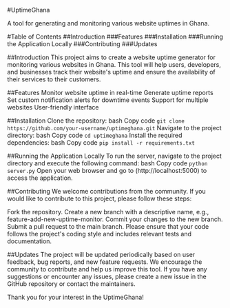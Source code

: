 #UptimeGhana

A tool for generating and monitoring various website uptimes in Ghana.

#Table of Contents
##Introduction
###Features
###Installation
###Running the Application Locally
###Contributing
###Updates

##Introduction
This project aims to create a website uptime generator for monitoring various websites in Ghana. This tool will help users, developers, and businesses track their website's uptime and ensure the availability of their services to their customers.

##Features
Monitor website uptime in real-time
Generate uptime reports
Set custom notification alerts for downtime events
Support for multiple websites
User-friendly interface

##Installation
Clone the repository:
bash
Copy code
`git clone https://github.com/your-username/uptimeghana.git`
Navigate to the project directory:
bash
Copy code
`cd uptimeghana`
Install the required dependencies:
bash
Copy code
`pip install -r requirements.txt`

##Running the Application Locally
To run the server, navigate to the project directory and execute the following command:
bash
Copy code
`python server.py`
Open your web browser and go to (http://localhost:5000) to access the application.

##Contributing
We welcome contributions from the community. If you would like to contribute to this project, please follow these steps:

Fork the repository.
Create a new branch with a descriptive name, e.g., feature-add-new-uptime-monitor.
Commit your changes to the new branch.
Submit a pull request to the main branch.
Please ensure that your code follows the project's coding style and includes relevant tests and documentation.

##Updates
The project will be updated periodically based on user feedback, bug reports, and new feature requests. We encourage the community to contribute and help us improve this tool. If you have any suggestions or encounter any issues, please create a new issue in the GitHub repository or contact the maintainers.

Thank you for your interest in the UptimeGhana!